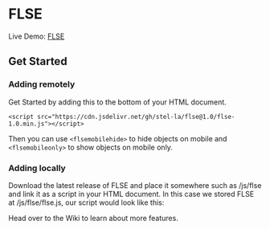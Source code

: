# FLSE
Live Demo: [FLSE](https://stella.hs.vc/flse/testpage.html)

## Get Started
### Adding remotely
Get Started by adding this to the bottom of your HTML document.

    <script src="https://cdn.jsdelivr.net/gh/stel-la/flse@1.0/flse-1.0.min.js"></script>
Then you can use `<flsemobilehide>` to hide objects on mobile and `<flsemobileonly>` to show objects on mobile only.
### Adding locally
Download the latest release of FLSE and place it somewhere such as /js/flse and link it as a script in your HTML document. In this case we stored FLSE at /js/flse/flse.js, our script would look like this: <script src="/js/flse/flse.js"></script> 

Head over to the Wiki to learn about more features.
